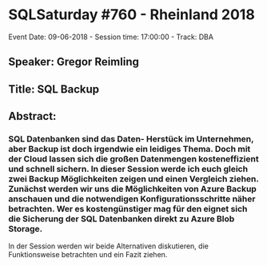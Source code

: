 # SQLSaturday #760 - Rheinland 2018
Event Date: 09-06-2018 - Session time: 17:00:00 - Track: DBA
## Speaker: Gregor Reimling
## Title: SQL Backup
## Abstract:
### SQL Datenbanken sind das Daten- Herstück im Unternehmen, aber Backup ist doch irgendwie ein leidiges Thema. Doch mit der Cloud lassen sich die großen Datenmengen kosteneffizient und schnell sichern. In dieser Session werde ich euch gleich zwei Backup Möglichkeiten zeigen und einen Vergleich ziehen. Zunächst werden wir uns die Möglichkeiten von Azure Backup anschauen und die notwendigen Konfigurationsschritte näher betrachten. Wer es kostengünstiger mag für den eignet sich die Sicherung der SQL Datenbanken direkt zu Azure Blob Storage. 
In der Session werden wir beide Alternativen diskutieren, die Funktionsweise betrachten und ein Fazit ziehen.
